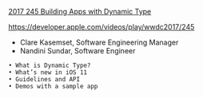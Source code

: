 


[2017 245 Building Apps with Dynamic Type](https://developer.apple.com/videos/play/wwdc2017/245)


https://developer.apple.com/videos/play/wwdc2017/245


- Clare Kasemset, Software Engineering Manager
- Nandini Sundar, Software Engineer

```
• What is Dynamic Type?
• What’s new in iOS 11
• Guidelines and API
• Demos with a sample app
```


